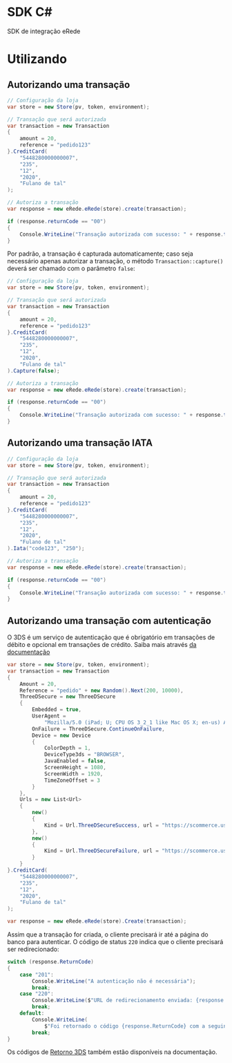# SDK C#

SDK de integração eRede

# Utilizando

## Autorizando uma transação

```csharp
// Configuração da loja
var store = new Store(pv, token, environment);

// Transação que será autorizada
var transaction = new Transaction
{
    amount = 20,
    reference = "pedido123"
}.CreditCard(
    "5448280000000007",
    "235",
    "12",
    "2020",
    "Fulano de tal"
);

// Autoriza a transação
var response = new eRede.eRede(store).create(transaction);

if (response.returnCode == "00")
{
    Console.WriteLine("Transação autorizada com sucesso: " + response.tid);
}
```

Por padrão, a transação é capturada automaticamente; caso seja necessário apenas autorizar a transação, o
método `Transaction::capture()` deverá ser chamado com o parâmetro `false`:

```csharp
// Configuração da loja
var store = new Store(pv, token, environment);

// Transação que será autorizada
var transaction = new Transaction
{
    amount = 20,
    reference = "pedido123"
}.CreditCard(
    "5448280000000007",
    "235",
    "12",
    "2020",
    "Fulano de tal"
).Capture(false);

// Autoriza a transação
var response = new eRede.eRede(store).create(transaction);

if (response.returnCode == "00")
{
    Console.WriteLine("Transação autorizada com sucesso: " + response.tid);
}
```

## Autorizando uma transação IATA

```csharp
// Configuração da loja
var store = new Store(pv, token, environment);

// Transação que será autorizada
var transaction = new Transaction
{
    amount = 20,
    reference = "pedido123"
}.CreditCard(
    "5448280000000007",
    "235",
    "12",
    "2020",
    "Fulano de tal"
).Iata("code123", "250");

// Autoriza a transação
var response = new eRede.eRede(store).create(transaction);

if (response.returnCode == "00")
{
    Console.WriteLine("Transação autorizada com sucesso: " + response.tid);
}
```

## Autorizando uma transação com autenticação

O 3DS é um serviço de autenticação que é obrigatório em transações de débito e opcional em transações de crédito. Saiba
mais através [da documentação](https://www.userede.com.br/desenvolvedores/pt/produto/e-Rede#documentacao-3ds)

```csharp
var store = new Store(pv, token, environment);
var transaction = new Transaction
{
    Amount = 20,
    Reference = "pedido" + new Random().Next(200, 10000),
    ThreeDSecure = new ThreeDSecure
    {
        Embedded = true,
        UserAgent =
            "Mozilla/5.0 (iPad; U; CPU OS 3_2_1 like Mac OS X; en-us) AppleWebKit/531.21.10 (KHTML, like Gecko) Mobile/7B405",
        OnFailure = ThreeDSecure.ContinueOnFailure,
        Device = new Device
        {
            ColorDepth = 1,
            DeviceType3ds = "BROWSER",
            JavaEnabled = false,
            ScreenHeight = 1080,
            ScreenWidth = 1920,
            TimeZoneOffset = 3
        }
    },
    Urls = new List<Url>
    {
        new()
        {
            Kind = Url.ThreeDSecureSuccess, url = "https://scommerce.userede.com.br/LojaTeste/Venda/sucesso"
        },
        new()
        {
            Kind = Url.ThreeDSecureFailure, url = "https://scommerce.userede.com.br/LojaTeste/Venda/opz"
        }
    }
}.CreditCard(
    "5448280000000007",
    "235",
    "12",
    "2020",
    "Fulano de tal"
);

var response = new eRede.eRede(store).Create(transaction);
```

Assim que a transação for criada, o cliente precisará ir até a página do banco para autenticar. O código de status `220`
indica que o cliente precisará ser redirecionado:

```csharp
switch (response.ReturnCode)
{
    case "201":
        Console.WriteLine("A autenticação não é necessária");
        break;
    case "220":
        Console.WriteLine($"URL de redirecionamento enviada: {response.ThreeDSecure.Url}");
        break;
    default:
        Console.WriteLine(
            $"Foi retornado o código {response.ReturnCode} com a seguinte mensagem: '{response.ReturnMessage}");
        break;
}
```

Os códigos de [Retorno 3DS](https://www.userede.com.br/desenvolvedores/pt/produto/e-Rede#documentacao-ret3ds) também
estão disponíveis na documentação.


